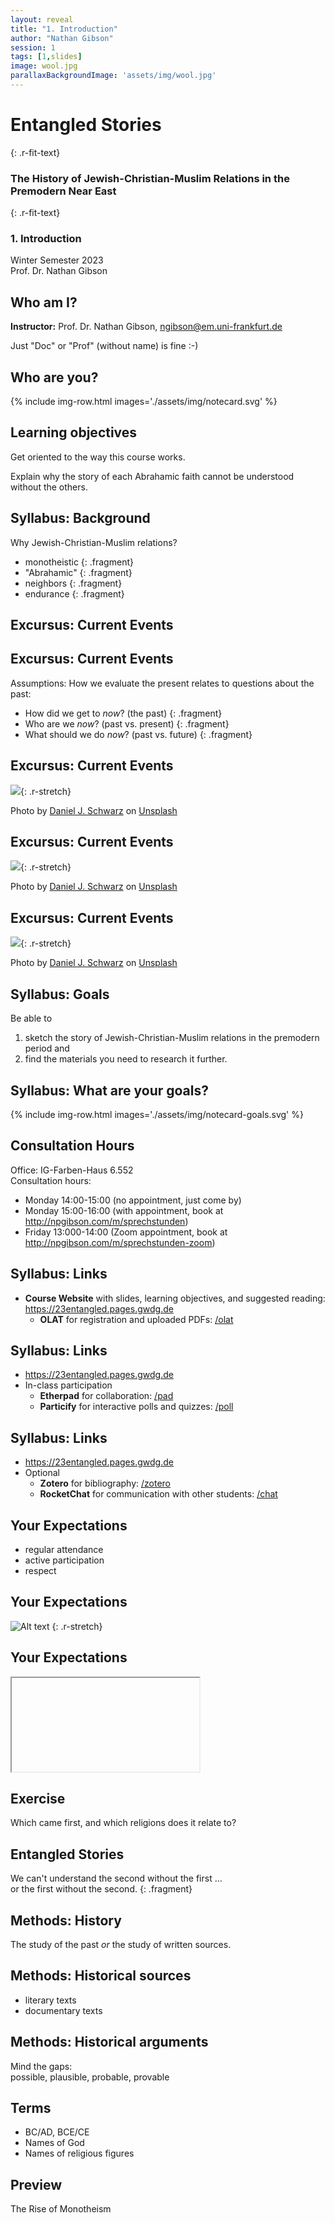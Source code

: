 ```yaml
---
layout: reveal
title: "1. Introduction"
author: "Nathan Gibson"
session: 1
tags: [1,slides]
image: wool.jpg
parallaxBackgroundImage: 'assets/img/wool.jpg'
---
```


# Entangled Stories  
{: .r-fit-text}

### The History of Jewish-Christian-Muslim Relations in the Premodern Near East
{: .r-fit-text}

### 1. Introduction

Winter Semester 2023  
Prof. Dr. Nathan Gibson

## Who am I?

**Instructor:** Prof. Dr. Nathan Gibson, ngibson@em.uni-frankfurt.de  

Just "Doc" or "Prof" (without name) is fine :-) 

## Who are you? 

{% include img-row.html images='./assets/img/notecard.svg' %}

## Learning objectives

<i class="fa-solid fa-check"></i> Get oriented to the way this course works.  

<i class="fa-solid fa-check"></i> Explain why the story of each Abrahamic faith cannot be understood without the others.

## Syllabus: Background

Why Jewish-Christian-Muslim relations?
- monotheistic
{: .fragment}
- "Abrahamic"
{: .fragment}
- neighbors
{: .fragment}
- endurance
{: .fragment}

## Excursus: Current Events

## Excursus: Current Events

Assumptions: How we evaluate the present relates to questions about the past: 
- How did we get to *now*? (the past)
{: .fragment}  
- Who are we *now*? (past vs. present)
{: .fragment}  
- What should we do *now*? (past vs. future)
{: .fragment}  

## Excursus: Current Events

![](../assets/img/mountain-path-past.svg){: .r-stretch}

Photo by <a href="https://unsplash.com/@danieljschwarz?utm_content=creditCopyText&utm_medium=referral&utm_source=unsplash">Daniel J. Schwarz</a> on <a href="https://unsplash.com/photos/P5jnOV4HzJY?utm_content=creditCopyText&utm_medium=referral&utm_source=unsplash">Unsplash</a>

## Excursus: Current Events

![](../assets/img/mountain-path-present.svg){: .r-stretch}

Photo by <a href="https://unsplash.com/@danieljschwarz?utm_content=creditCopyText&utm_medium=referral&utm_source=unsplash">Daniel J. Schwarz</a> on <a href="https://unsplash.com/photos/P5jnOV4HzJY?utm_content=creditCopyText&utm_medium=referral&utm_source=unsplash">Unsplash</a>

## Excursus: Current Events

![](../assets/img/mountain-path-future.svg){: .r-stretch}

Photo by <a href="https://unsplash.com/@danieljschwarz?utm_content=creditCopyText&utm_medium=referral&utm_source=unsplash">Daniel J. Schwarz</a> on <a href="https://unsplash.com/photos/P5jnOV4HzJY?utm_content=creditCopyText&utm_medium=referral&utm_source=unsplash">Unsplash</a>

## Syllabus: Goals

Be able to 

1. sketch the story of Jewish-Christian-Muslim relations in the premodern period and  
2. find the materials you need to research it further.

## Syllabus: What are your goals?

{% include img-row.html images='./assets/img/notecard-goals.svg' %}

## Consultation Hours

Office: IG-Farben-Haus 6.552  
Consultation hours:  
- Monday 14:00-15:00 (no appointment, just come by)
- Monday 15:00-16:00 (with appointment, book at <http://npgibson.com/m/sprechstunden>)
- Friday 13:000-14:00 (Zoom appointment, book at <http://npgibson.com/m/sprechstunden-zoom>)

## Syllabus: Links

- **Course Website** with slides, learning objectives, and suggested reading: <https://23entangled.pages.gwdg.de>  
  - **OLAT** for registration and uploaded PDFs: [/olat](/olat)

## Syllabus: Links

- <https://23entangled.pages.gwdg.de>  
- In-class participation
  - **Etherpad** for collaboration: [/pad](/pad)
  - **Particify** for interactive polls and quizzes: [/poll](/poll)

## Syllabus: Links
- <https://23entangled.pages.gwdg.de>  
- Optional
  - **Zotero** for bibliography: [/zotero](/zotero)
  - **RocketChat** for communication with other students: [/chat](/chat)

## Your Expectations

- regular attendance
- active participation
- respect

## Your Expectations

![Alt text](../assets/img/particify.png)
{: .r-stretch}

## Your Expectations

<iframe data-src="https://ars.particify.de/p/51505325/series/1.%20Introduction%20%2816-Oct%29/1" class="r-stretch"></iframe>

## Exercise

Which came first, and which religions does it relate to? 

## Entangled Stories

We can't understand the second without the first ...  
or the first without the second.
{: .fragment}

## Methods: History

The study of the past *or* the study of written sources.

## Methods: Historical sources

- literary texts
- documentary texts

## Methods: Historical arguments

Mind the gaps:  
possible, plausible, probable, provable

## Terms

- BC/AD, BCE/CE
- Names of God
- Names of religious figures

## Preview

The Rise of Monotheism